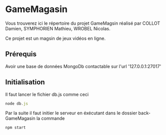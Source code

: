# GameMagasin

Vous trouverez ici le répertoire du projet GameMagsin réalisé par COLLOT Damien, SYMPHORIEN Mathieu, WROBEL Nicolas.

Ce projet est un magsin de jeux vidéos en ligne.

## Prérequis

Avoir une base de données MongoDb contactable sur l'url '127.0.0.1:27017'


## Initialisation

Il faut lancer le fichier db.js comme ceci

```js
node db.js
```

Par la suite il faut initier le serveur en éxécutant dans le dossier back-GameMagasin la commande

```js
npm start
```

